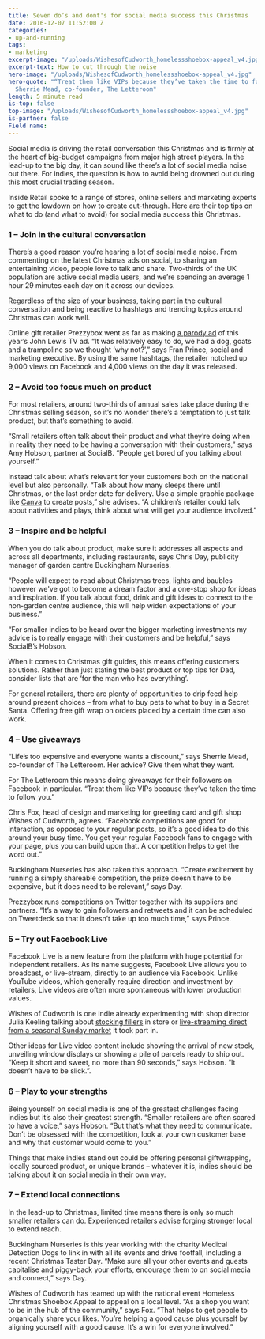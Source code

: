 ```yaml
---
title: Seven do’s and dont's for social media success this Christmas
date: 2016-12-07 11:52:00 Z
categories:
- up-and-running
tags:
- marketing
excerpt-image: "/uploads/WishesofCudworth_homelessshoebox-appeal_v4.jpg"
excerpt-text: How to cut through the noise
hero-image: "/uploads/WishesofCudworth_homelessshoebox-appeal_v4.jpg"
hero-quote: "“Treat them like VIPs because they’ve taken the time to follow you.”
  Sherrie Mead, co-founder, The Letteroom"
length: 5 minute read
is-top: false
top-image: "/uploads/WishesofCudworth_homelessshoebox-appeal_v4.jpg"
is-partner: false
Field name: 
---
```


Social media is driving the retail conversation this Christmas and is firmly at the heart of big-budget campaigns from major high street players. In the lead-up to the big day, it can sound like there’s a lot of social media noise out there. For indies, the question is how to avoid being drowned out during this most crucial trading season.

Inside Retail spoke to a range of stores, online sellers and marketing experts to get the lowdown on how to create cut-through.  Here are their top tips on what to do (and what to avoid) for social media success this Christmas.

### 1 –  Join in the cultural conversation

There’s a good reason you’re hearing a lot of social media noise. From commenting on the latest Christmas ads on social, to sharing an entertaining video, people love to talk and share. Two-thirds of the UK population are active social media users, and we’re spending an average 1 hour 29 minutes each day on it across our devices.

Regardless of the size of your business, taking part in the cultural conversation and being reactive to hashtags and trending topics around Christmas can work well.

Online gift retailer Prezzybox went as far as making [a parody ad](https://www.youtube.com/watch?v=mZmEWRg5SNE) of this year’s John Lewis TV ad. “It was relatively easy to do, we had a dog, goats and a trampoline so we thought ‘why not?’,” says Fran Prince, social and marketing executive. By using the same hashtags, the retailer notched up 9,000 views on Facebook and 4,000 views on the day it was released.


### 2 – Avoid too focus much on product
For most retailers, around two-thirds of annual sales take place during the Christmas selling season, so it’s no wonder there’s a temptation to just talk product, but that’s something to avoid.

“Small retailers often talk about their product and what they’re doing when in reality they need to be having a conversation with their customers,” says Amy Hobson, partner at SocialB. “People get bored of you talking about yourself.”

Instead talk about what’s relevant for your customers both on the national level but also personally. “Talk about how many sleeps there until Christmas, or the last order date for delivery. Use a simple graphic package like [Canva](https://www.canva.com/) to create posts,” she advises. “A children’s retailer could talk about nativities and plays, think about what will get your audience involved.”

### 3 – Inspire and be helpful

When you do talk about product, make sure it addresses all aspects and across all departments, including restaurants, says Chris Day, publicity manager of garden centre Buckingham Nurseries.

“People will expect to read about Christmas trees, lights and baubles however we've got to become a dream factor and a one-stop shop for ideas and inspiration. If you talk about
food, drink and gift ideas to connect to the non-garden centre audience, this will help widen expectations of your business.”

“For smaller indies to be heard over the bigger marketing investments my advice is to really engage with their customers and be helpful,” says SocialB’s Hobson.

When it comes to Christmas gift guides, this means offering customers solutions. Rather than just stating the best product or top tips for Dad, consider lists that are ‘for the man who has everything’.

For general retailers, there are plenty of opportunities to drip feed help around present choices – from what to buy pets to what to buy in a Secret Santa. Offering free gift wrap on orders placed by a certain time can also work.

### 4 – Use giveaways

“Life’s too expensive and everyone wants a discount,” says Sherrie Mead, co-founder of The Letteroom. Her advice? Give them what they want.

For The Letteroom this means doing giveaways for their followers on Facebook in particular. “Treat them like VIPs because they’ve taken the time to follow you.”

Chris Fox, head of design and marketing for greeting card and gift shop Wishes of Cudworth, agrees. “Facebook competitions are good for interaction, as opposed to your regular posts, so it’s a good idea to do this around your busy time. You get your regular Facebook fans to engage with your page, plus you can build upon that. A competition helps to get the word out.”

Buckingham Nurseries has also taken this approach. “Create excitement by running a simply shareable competition, the prize doesn't have to be expensive, but it does need to be relevant,” says Day.

Prezzybox runs competitions on Twitter together with its suppliers and partners. “It’s a way to gain followers and retweets and it can be scheduled on Tweetdeck so that it doesn’t take up too much time,” says Prince.

### 5 – Try out Facebook Live

Facebook Live is a new feature from the platform with huge potential for independent retailers. As its name suggests, Facebook Live allows you to broadcast, or live-stream, directly to an audience via Facebook. Unlike YouTube videos, which generally require direction and investment by retailers, Live videos are often more spontaneous with lower production values.

Wishes of Cudworth is one indie already experimenting with shop director Julia Keeling talking about [stocking fillers](https://www.facebook.com/wishesofcudworth/videos/1160775924012392/) in store or [live-streaming direct from a seasonal Sunday market](https://www.facebook.com/wishesofcudworth/videos/1168350633254921/) it took part in.

Other ideas for Live video content include showing the arrival of new stock, unveiling window displays or showing a pile of parcels ready to ship out. “Keep it short and sweet, no more than 90 seconds,” says Hobson. “It doesn’t have to be slick.”.

### 6 – Play to your strengths

Being yourself on social media is one of the greatest challenges facing indies but it’s also their greatest strength. “Smaller retailers are often scared to have a voice,” says Hobson. “But that’s what they need to communicate. Don’t be obsessed with the competition, look at your own customer base and why that customer would come to you.”

Things that make indies stand out could be offering personal giftwrapping, locally sourced product, or unique brands – whatever it is, indies should be talking about it on social media in their own way.

### 7 – Extend local connections

In the lead-up to Christmas, limited time means there is only so much smaller retailers can do. Experienced retailers advise forging stronger local to extend reach.

Buckingham Nurseries is this year working with the charity Medical Detection Dogs to link in with all its events and drive footfall, including a recent Christmas Taster Day. “Make sure all your other events and guests capitalise and piggy-back your efforts, encourage them to on social media and connect,” says Day.

Wishes of Cudworth has teamed up with the national event Homeless Christmas Shoebox Appeal to appeal on a local level. “As a shop you want to be in the hub of the community,” says Fox. “That helps to get people to organically share your likes. You’re helping a good cause plus yourself by aligning yourself with a good cause. It’s a win for everyone involved.”